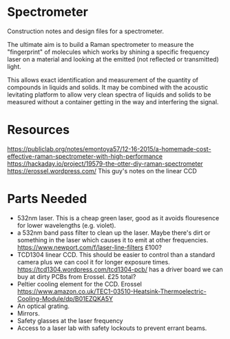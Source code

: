 # Spectrometer
Construction notes and design files for a spectrometer.

The ultimate aim is to build a Raman spectrometer to measure the "fingerprint" of molecules which works by shining a specific frequency laser on a material and looking at the emitted (not reflected or transmitted) light.

This allows exact identification and measurement of the quantity of compounds in liquids and solids. It may be combined with the acoustic levitating platform to allow very clean spectra of liquids and solids to be measured without a container getting in the way and interfering the signal.

# Resources

https://publiclab.org/notes/emontoya57/12-16-2015/a-homemade-cost-effective-raman-spectrometer-with-high-performance
https://hackaday.io/project/19579-the-otter-diy-raman-spectrometer
https://erossel.wordpress.com/ This guy's notes on the linear CCD


# Parts Needed
- 532nm laser. This is a cheap green laser, good as it avoids flouresence for lower wavelengths (e.g. violet).
- a 532nm band pass filter to clean up the laser. Maybe there's dirt or something in the laser which causes it to emit at other frequencies.  https://www.newport.com/f/laser-line-filters £100?
- TCD1304 linear CCD. This should be easier to control than a standard camera plus we can cool it for longer exposure times. https://tcd1304.wordpress.com/tcd1304-pcb/ has a driver board we can buy at dirty PCBs from Erossel. £25 total?
- Peltier cooling element for the CCD. Erossel https://www.amazon.co.uk/TEC1-03510-Heatsink-Thermoelectric-Cooling-Module/dp/B01EZQKA5Y
- An optical grating.
- Mirrors.
- Safety glasses at the laser frequency
- Access to a laser lab with safety lockouts to prevent errant beams.
